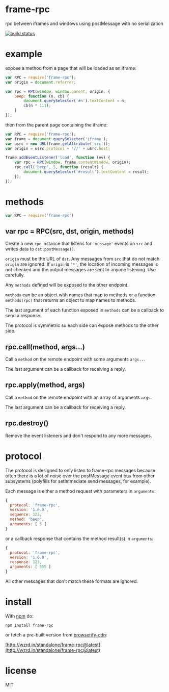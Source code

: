 # frame-rpc

rpc between iframes and windows using postMessage with no serialization

[![build status](https://secure.travis-ci.org/substack/frame-rpc.png)](http://travis-ci.org/substack/frame-rpc)

# example

expose a method from a page that will be loaded as an iframe:

``` js
var RPC = require('frame-rpc');
var origin = document.referrer;

var rpc = RPC(window, window.parent, origin, {
    beep: function (n, cb) {
        document.querySelector('#n').textContent = n;
        cb(n * 111);
    }
});
```

then from the parent page containing the iframe:

``` js
var RPC = require('frame-rpc');
var frame = document.querySelector('iframe');
var usrc = new URL(frame.getAttribute('src'));
var origin = usrc.protocol + '//' + usrc.host;

frame.addEventListener('load', function (ev) {
    var rpc = RPC(window, frame.contentWindow, origin);
    rpc.call('beep', 5, function (result) {
        document.querySelector('#result').textContent = result;
    });
});
```

# methods

``` js
var RPC = require('frame-rpc')
```

## var rpc = RPC(src, dst, origin, methods)

Create a new `rpc` instance that listens for `'message'` events on `src`
and writes data to `dst.postMessage()`.

`origin` must be the URL of `dst`. Any messages from `src` that do not match
`origin` are ignored. If `origin` is `'*'`, the location of incoming messages is
not checked and the output messages are sent to anyone listening. Use carefully.

Any `methods` defined will be exposed to the other endpoint.

`methods` can be an object with names that map to methods or a function
`methods(rpc)` that returns an object to map names to methods.

The last argument of each function exposed in `methods` can be a callback to
send a response.

The protocol is symmetric so each side can expose methods to the other side.

## rpc.call(method, args...)

Call a `method` on the remote endpoint with some arguments `args..`.

The last argument can be a callback for receiving a reply.

## rpc.apply(method, args)

Call a `method` on the remote endpoint with an array of arguments `args`.

The last argument can be a callback for receiving a reply.

## rpc.destroy()

Remove the event listeners and don't respond to any more messages.

# protocol

The protocol is designed to only listen to frame-rpc messages because often
there is a lot of noise over the postMessage event bus from other subsystems
(polyfills for setImmediate send messages, for example).

Each message is either a method request with parameters in `arguments`:

``` js
{
  protocol: 'frame-rpc',
  version: '1.0.0',
  sequence: 123,
  method: 'beep',
  arguments: [ 5 ]
}
```

or a callback response that contains the method result(s) in `arguments`:

``` js
{
  protocol: 'frame-rpc',
  version: '1.0.0',
  response: 123,
  arguments: [ 555 ]
}
```

All other messages that don't match these formats are ignored.

# install

With [npm](https://npmjs.org) do:

```
npm install frame-rpc
```

or fetch a pre-built version from [browserify-cdn](http://wzrd.in):

[http://wzrd.in/standalone/frame-rpc@latest](http://wzrd.in/standalone/frame-rpc@latest)

# license

MIT
